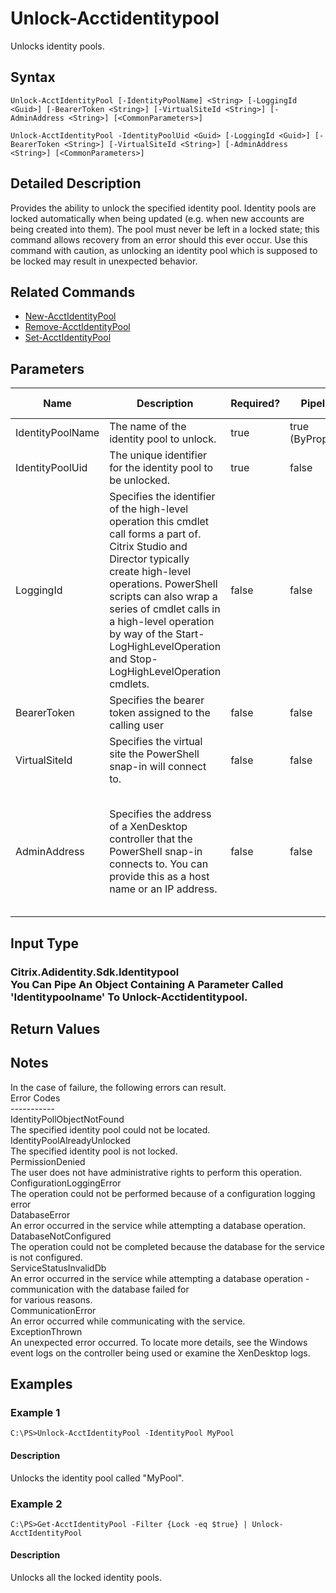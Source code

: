 ﻿
# Unlock-Acctidentitypool
Unlocks identity pools.
## Syntax
```
Unlock-AcctIdentityPool [-IdentityPoolName] <String> [-LoggingId <Guid>] [-BearerToken <String>] [-VirtualSiteId <String>] [-AdminAddress <String>] [<CommonParameters>]

Unlock-AcctIdentityPool -IdentityPoolUid <Guid> [-LoggingId <Guid>] [-BearerToken <String>] [-VirtualSiteId <String>] [-AdminAddress <String>] [<CommonParameters>]
```
## Detailed Description
Provides the ability to unlock the specified identity pool.  Identity pools are locked automatically when being updated (e.g. when new accounts are being created into them).  The pool must never be left in a locked state; this command allows recovery from an error should this ever occur.  Use this command with caution, as unlocking an identity pool which is supposed to be locked may result in unexpected behavior.


## Related Commands

* [New-AcctIdentityPool](./New-AcctIdentityPool/)
* [Remove-AcctIdentityPool](./Remove-AcctIdentityPool/)
* [Set-AcctIdentityPool](./Set-AcctIdentityPool/)
## Parameters
| Name   | Description | Required? | Pipeline Input | Default Value |
| --- | --- | --- | --- | --- |
| IdentityPoolName | The name of the identity pool to unlock. | true | true (ByPropertyName) |  |
| IdentityPoolUid | The unique identifier for the identity pool to be unlocked. | true | false |  |
| LoggingId | Specifies the identifier of the high-level operation this cmdlet call forms a part of. Citrix Studio and Director typically create high-level operations. PowerShell scripts can also wrap a series of cmdlet calls in a high-level operation by way of the Start-LogHighLevelOperation and Stop-LogHighLevelOperation cmdlets. | false | false |  |
| BearerToken | Specifies the bearer token assigned to the calling user | false | false |  |
| VirtualSiteId | Specifies the virtual site the PowerShell snap-in will connect to. | false | false |  |
| AdminAddress | Specifies the address of a XenDesktop controller that the PowerShell snap-in connects to.  You can provide this as a host name or an IP address. | false | false | LocalHost. Once a value is provided by any cmdlet, this value becomes the default. |

## Input Type

### Citrix.Adidentity.Sdk.Identitypool<br>    You Can Pipe An Object Containing A Parameter Called 'Identitypoolname' To Unlock-Acctidentitypool.

## Return Values

### 

## Notes
In the case of failure, the following errors can result.<br>    Error Codes<br>    -----------<br>    IdentityPollObjectNotFound<br>    The specified identity pool could not be located.<br>    IdentityPoolAlreadyUnlocked<br>    The specified identity pool is not locked.<br>    PermissionDenied<br>    The user does not have administrative rights to perform this operation.<br>    ConfigurationLoggingError<br>    The operation could not be performed because of a configuration logging error<br>    DatabaseError<br>    An error occurred in the service while attempting a database operation.<br>    DatabaseNotConfigured<br>    The operation could not be completed because the database for the service is not configured.<br>    ServiceStatusInvalidDb<br>    An error occurred in the service while attempting a database operation - communication with the database failed for<br>    for various reasons.<br>    CommunicationError<br>    An error occurred while communicating with the service.<br>    ExceptionThrown<br>    An unexpected error occurred.  To locate more details, see the Windows event logs on the controller being used or examine the XenDesktop logs.
## Examples

### Example 1
```
C:\PS>Unlock-AcctIdentityPool -IdentityPool MyPool
```
#### Description
Unlocks the identity pool called "MyPool".
### Example 2
```
C:\PS>Get-AcctIdentityPool -Filter {Lock -eq $true} | Unlock-AcctIdentityPool
```
#### Description
Unlocks all the locked identity pools.

